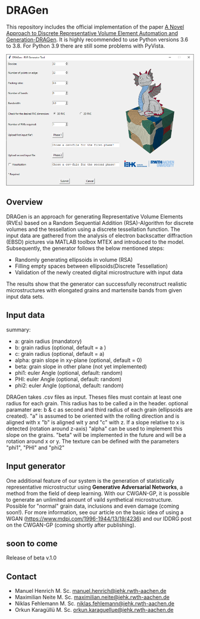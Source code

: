 # DRAGen

This repository includes the official implementation of the paper [A Novel Approach to Discrete Representative Volume Element Automation and Generation-DRAGen](https://www.mdpi.com/1996-1944/13/8/1887). It is highly recommended to use Python versions 3.6 to 3.8. For Python 3.9 there are still some problems with PyVista.

![logo](docs/GUI.PNG)

## Overview

DRAGen is an approach for generating Representative Volume Elements (RVEs) based on a Random Sequential Addition (RSA)-Algorithm for discrete volumes and the tessellation using a discrete tessellation function. The input data are gathered from the analysis of electron backscatter diffraction (EBSD) pictures via MATLAB toolbox MTEX and introduced to the model. Subsequently, the generator follows the below mentioned steps:

* Randomly generating ellipsoids in volume (RSA)
* Filling empty spaces between ellipsoids(Discrete Tessellation)
* Validation of the newly created digital microstructure with input data

The results show that the generator can successfully reconstruct realistic microstructures with elongated grains and martensite bands from given input data sets.

## Input data
summary:
* a: grain radius (mandatory)
* b: grain radius (optional, default = a )
* c: grain radius (optional, default = a)
* alpha: grain slope in xy-plane (optional, default = 0)
* beta: grain slope in other plane (not yet implemented)
* phi1: euler Angle (optional, default: random)
* PHI: euler Angle (optional, default: random)
* phi2: euler Angle (optional, default: random)

DRAGen takes .csv files as input. Theses files must contain at least one radius for each grain. This radius has to be called a in the header.
optional paramater are:
b & c as second and third radius of each grain (ellipsoids are created). "a" is assumed to be oriented with the rolling direction and is aligned with x
"b" is aligned wit y and "c" with z.
If a slope relative to x is detected (rotation around z-axis) "alpha" can be used to implement this slope on the grains.
"beta" will be implemented in the future and will be a rotation around x or y.
The texture can be defined with the parameters "phi1", "PHI" and "phi2"

## Input generator

One additional feature of our system is the generation of statistically representative microstructur using **Generative Adversarial Networks**, a method from the field of deep learning. With our CWGAN-GP, it is possible to generate an unlimited amount of vaild synthetical microstructure. Possible for "normal" grain data, inclusions and even damage (coming soon!). For more information, see our article on the basic idea of using a WGAN (https://www.mdpi.com/1996-1944/13/19/4236) and our IDDRG post on the CWGAN-GP (coming shortly after publishing).

## soon to come
Release of beta v.1.0

## Contact

* Manuel Henrich M. Sc. <manuel.henrich@iehk.rwth-aachen.de>
* Maximilian Neite M. Sc. <maximilian.neite@iehk.rwth-aachen.de>
* Niklas Fehlemann M. Sc. <niklas.fehlemann@iehk.rwth-aachen.de>
* Orkun Karagüllü M. Sc. <orkun.karaguellue@iehk.rwth-aachen.de>

